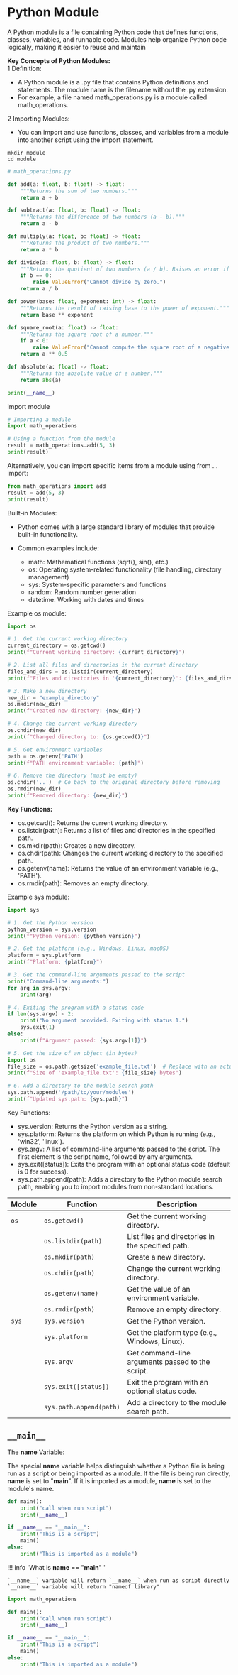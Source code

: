# Python Module

A Python module is a file containing Python code that defines functions, classes, variables, and runnable code. Modules help organize Python code logically, making it easier to reuse and maintain

**Key Concepts of Python Modules:**  
1 Definition:

- A Python module is a .py file that contains Python definitions and statements. The module name is the filename without the .py extension.
- For example, a file named math_operations.py is a module called math_operations.

2 Importing Modules:

- You can import and use functions, classes, and variables from a module into another script using the import statement.

```
mkdir module
cd module
```

```py title="math_operations.py"
# math_operations.py

def add(a: float, b: float) -> float:
    """Returns the sum of two numbers."""
    return a + b

def subtract(a: float, b: float) -> float:
    """Returns the difference of two numbers (a - b)."""
    return a - b

def multiply(a: float, b: float) -> float:
    """Returns the product of two numbers."""
    return a * b

def divide(a: float, b: float) -> float:
    """Returns the quotient of two numbers (a / b). Raises an error if b is 0."""
    if b == 0:
        raise ValueError("Cannot divide by zero.")
    return a / b

def power(base: float, exponent: int) -> float:
    """Returns the result of raising base to the power of exponent."""
    return base ** exponent

def square_root(a: float) -> float:
    """Returns the square root of a number."""
    if a < 0:
        raise ValueError("Cannot compute the square root of a negative number.")
    return a ** 0.5

def absolute(a: float) -> float:
    """Returns the absolute value of a number."""
    return abs(a)

print(__name__)
```

import module

```py title="math_lab1.py"
# Importing a module
import math_operations

# Using a function from the module
result = math_operations.add(5, 3)
print(result)
```

Alternatively, you can import specific items from a module using from ... import:

```py title="math_lab2.py"
from math_operations import add
result = add(5, 3)
print(result)

```

Built-in Modules:

- Python comes with a large standard library of modules that provide built-in functionality.
- Common examples include:

  - math: Mathematical functions (sqrt(), sin(), etc.)
  - os: Operating system-related functionality (file handling, directory management)
  - sys: System-specific parameters and functions
  - random: Random number generation
  - datetime: Working with dates and times

Example os module:

```py title="module_lab1.py"
import os

# 1. Get the current working directory
current_directory = os.getcwd()
print(f"Current working directory: {current_directory}")

# 2. List all files and directories in the current directory
files_and_dirs = os.listdir(current_directory)
print(f"Files and directories in '{current_directory}': {files_and_dirs}")

# 3. Make a new directory
new_dir = "example_directory"
os.mkdir(new_dir)
print(f"Created new directory: {new_dir}")

# 4. Change the current working directory
os.chdir(new_dir)
print(f"Changed directory to: {os.getcwd()}")

# 5. Get environment variables
path = os.getenv('PATH')
print(f"PATH environment variable: {path}")

# 6. Remove the directory (must be empty)
os.chdir('..')  # Go back to the original directory before removing
os.rmdir(new_dir)
print(f"Removed directory: {new_dir}")


```

**Key Functions:**

- os.getcwd(): Returns the current working directory.
- os.listdir(path): Returns a list of files and directories in the specified path.
- os.mkdir(path): Creates a new directory.
- os.chdir(path): Changes the current working directory to the specified path.
- os.getenv(name): Returns the value of an environment variable (e.g., 'PATH').
- os.rmdir(path): Removes an empty directory.

Example sys module:

```py title="module_lab2.py"
import sys

# 1. Get the Python version
python_version = sys.version
print(f"Python version: {python_version}")

# 2. Get the platform (e.g., Windows, Linux, macOS)
platform = sys.platform
print(f"Platform: {platform}")

# 3. Get the command-line arguments passed to the script
print("Command-line arguments:")
for arg in sys.argv:
    print(arg)

# 4. Exiting the program with a status code
if len(sys.argv) < 2:
    print("No argument provided. Exiting with status 1.")
    sys.exit(1)
else:
    print(f"Argument passed: {sys.argv[1]}")

# 5. Get the size of an object (in bytes)
import os
file_size = os.path.getsize('example_file.txt')  # Replace with an actual file
print(f"Size of 'example_file.txt': {file_size} bytes")

# 6. Add a directory to the module search path
sys.path.append('/path/to/your/modules')
print(f"Updated sys.path: {sys.path}")
```

Key Functions:

- sys.version: Returns the Python version as a string.
- sys.platform: Returns the platform on which Python is running (e.g., 'win32', 'linux').
- sys.argv: A list of command-line arguments passed to the script. The first element is the script name, followed by any arguments.
- sys.exit([status]): Exits the program with an optional status code (default is 0 for success).
- sys.path.append(path): Adds a directory to the Python module search path, enabling you to import modules from non-standard locations.

| **Module** | **Function**            | **Description**                                   |
| ---------- | ----------------------- | ------------------------------------------------- |
| `os`       | `os.getcwd()`           | Get the current working directory.                |
|            | `os.listdir(path)`      | List files and directories in the specified path. |
|            | `os.mkdir(path)`        | Create a new directory.                           |
|            | `os.chdir(path)`        | Change the current working directory.             |
|            | `os.getenv(name)`       | Get the value of an environment variable.         |
|            | `os.rmdir(path)`        | Remove an empty directory.                        |
| `sys`      | `sys.version`           | Get the Python version.                           |
|            | `sys.platform`          | Get the platform type (e.g., Windows, Linux).     |
|            | `sys.argv`              | Get command-line arguments passed to the script.  |
|            | `sys.exit([status])`    | Exit the program with an optional status code.    |
|            | `sys.path.append(path)` | Add a directory to the module search path.        |

## `__main__`

The **name** Variable:

The special **name** variable helps distinguish whether a Python file is being run as a script or being imported as a module.
If the file is being run directly, **name** is set to "**main**". If it is imported as a module, **name** is set to the module's name.

```py title="module_lab3.py"
def main():
    print("call when run script")
    print(__name__)

if __name__ == "__main__":
    print("This is a script")
    main()
else:
    print("This is imported as a module")
```

!!! info 'What is **name** == "**main**" '

    `__name__` variable will return `__name__` when run as script directly
    `__name__` variable will return "nameof library"

```py title="module_lab3.py modify"
import math_operations

def main():
    print("call when run script")
    print(__name__)

if __name__ == "__main__":
    print("This is a script")
    main()
else:
    print("This is imported as a module")
```
